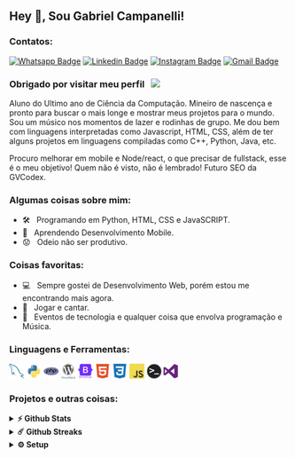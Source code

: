## Hey 👋, Sou Gabriel Campanelli!

### Contatos:

[![Whatsapp Badge](https://img.shields.io/badge/WhatsApp-25D366?style=for-the-badge&logo=whatsapp&logoColor=white)](https://wa.me/5535998674236)
[![Linkedin Badge](https://img.shields.io/badge/LinkedIn-0077B5?style=for-the-badge&logo=linkedin&logoColor=white)](https://www.linkedin.com/in/GabrielCampanelli/)
[![Instagram Badge](https://img.shields.io/badge/Instagram-E4405F?style=for-the-badge&logo=instagram&logoColor=white)](https://instagram.com/gabrielcampanelli12/)
[![Gmail Badge](https://img.shields.io/badge/Gmail-D14836?style=for-the-badge&logo=gmail&logoColor=white)]( href="mailto:gcepeteli15@gmail.com?subject=Hello%20again)



### Obrigado por visitar meu perfil &nbsp; ![](https://visitor-badge.glitch.me/badge?page_id=GCampanelliC.GCampanelliC&style=flat-square&color=0088cc)

Aluno do Ultimo ano de Ciência da Computação. Mineiro de nascença e pronto para buscar o mais longe e mostrar meus projetos para o mundo. Sou um músico nos momentos de lazer e rodinhas de grupo.
Me dou bem com linguagens interpretadas como Javascript, HTML, CSS, além de ter alguns projetos em linguagens compiladas como C++, Python, Java, etc.

Procuro melhorar em mobile e Node/react, o que precisar de fullstack, esse é o meu objetivo! Quem não é visto, não é lembrado! Futuro SEO da GVCodex.


### Algumas coisas sobre mim:

- 🛠 &nbsp; Programando em Python, HTML, CSS e JavaSCRIPT.
- 🚀 &nbsp; Aprendendo Desenvolvimento Mobile.
- :worried: &nbsp; Odeio não ser produtivo.


### Coisas favoritas:

- 💻 &nbsp; Sempre gostei de Desenvolvimento Web, porém estou me encontrando mais agora.
- 👾 &nbsp; Jogar e cantar.
- 🍕 &nbsp; Eventos de tecnologia e qualquer coisa que envolva programação e Música.

### Linguagens e Ferramentas:

<code><img height="27" src="https://github.com/devicons/devicon/blob/master/icons/mysql/mysql-original.svg" alt="MySql"></code>
<code><img height="27" src="https://github.com/devicons/devicon/blob/master/icons/python/python-original.svg" alt="python"></code>
<code><img height="27" src="https://github.com/devicons/devicon/blob/master/icons/php/php-original.svg" alt="php"></code>
<code><img height="27" src="https://github.com/devicons/devicon/blob/master/icons/wordpress/wordpress-original.svg" alt="Wordp"></code>
<code><img height="27" src="https://github.com/devicons/devicon/blob/master/icons/bootstrap/bootstrap-plain-wordmark.svg" alt="boots"></code>
<code><img height="27" src="https://github.com/devicons/devicon/blob/master/icons/html5/html5-plain.svg" alt="HTML"></code>
<code><img height="27" src="https://github.com/devicons/devicon/blob/master/icons/css3/css3-plain.svg" alt="CSS"></code>
<code><img height="27" src="https://raw.githubusercontent.com/github/explore/80688e429a7d4ef2fca1e82350fe8e3517d3494d/topics/javascript/javascript.png" alt="javascript"></code>
<code><img height="27" src="https://raw.githubusercontent.com/github/explore/80688e429a7d4ef2fca1e82350fe8e3517d3494d/topics/terminal/terminal.png" alt="terminal"></code>
<code><img height="27" src="https://github.com/devicons/devicon/blob/master/icons/visualstudio/visualstudio-plain.svg" alt="visualestudio"></code>

<!--
<code><img height="25" src="https://raw.githubusercontent.com/github/explore/80688e429a7d4ef2fca1e82350fe8e3517d3494d/topics/sass/sass.png" alt="sass"></code>
-->

### Projetos e outras coisas:

<details>	
  <summary><b>⚡ Github Stats</b></summary>

<img height="180em" src="https://github-readme-stats.vercel.app/api?username=GCampanelliC&show_icons=true&hide_border=true&&count_private=true&include_all_commits=true" />
<img height="180em" src="https://github-readme-stats.vercel.app/api/top-langs/?username=GCampanelliC&exclude_repo=KNN-Image-Classification&show_icons=true&hide_border=true&layout=compact&langs_count=8"/>
</details>

<details>	
  <summary><b>☄️ Github Streaks</b></summary>

<img height="180em" src="https://github-readme-streak-stats.herokuapp.com/?user=GCampanelliC&hide_border=true" />
</details>

 
<details>	
  <br />
  <summary><b>⚙️ Setup</b></summary>
  	<ul>
  	    <li><b>OS:</b> Windows 10</li>
  	    <li><b>Navegador: </b> Google Chrome/OperaGX/Edge</li>
	    <li><b>Terminal: </b> CMD </li>
	    <li><b>IDE:</b> VSCode </li>
	    <br />
	
	
</details>




</div>

